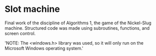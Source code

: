 # Slot machine
Final work of the discipline of Algorithms 1, the game of the Nickel-Slug machine. Structured code was made using subroutines, functions, and screen control.  

'NOTE: The &lt;windows.h> library was used, so it will only run on the Microsoft Windows operating system.'
